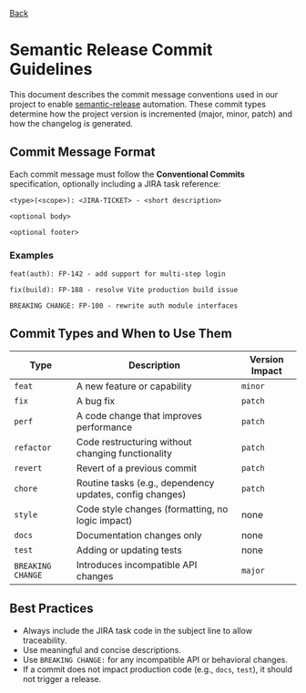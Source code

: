 [Back](../readme.md)

# Semantic Release Commit Guidelines

This document describes the commit message conventions used in our project to enable [semantic-release](https://semantic-release.gitbook.io/semantic-release/) automation. These commit types determine how the project version is incremented (major, minor, patch) and how the changelog is generated.

## Commit Message Format

Each commit message must follow the **Conventional Commits** specification, optionally including a JIRA task reference:

```
<type>(<scope>): <JIRA-TICKET> - <short description>

<optional body>

<optional footer>
```

### Examples

```
feat(auth): FP-142 - add support for multi-step login
```

```
fix(build): FP-188 - resolve Vite production build issue
```

```
BREAKING CHANGE: FP-100 - rewrite auth module interfaces
```

## Commit Types and When to Use Them

| Type              | Description                                              | Version Impact |
|-------------------|----------------------------------------------------------|----------------|
| `feat`            | A new feature or capability                              | `minor`        |
| `fix`             | A bug fix                                                | `patch`        |
| `perf`            | A code change that improves performance                  | `patch`        |
| `refactor`        | Code restructuring without changing functionality        | `patch`        |
| `revert`          | Revert of a previous commit                              | `patch`        |
| `chore`           | Routine tasks (e.g., dependency updates, config changes) | `patch`        |
| `style`           | Code style changes (formatting, no logic impact)         | none           |
| `docs`            | Documentation changes only                               | none           |
| `test`            | Adding or updating tests                                 | none           |
| `BREAKING CHANGE` | Introduces incompatible API changes                      | `major`        |

## Best Practices

- Always include the JIRA task code in the subject line to allow traceability.
- Use meaningful and concise descriptions.
- Use `BREAKING CHANGE:` for any incompatible API or behavioral changes.
- If a commit does not impact production code (e.g., `docs`, `test`), it should not trigger a release.


